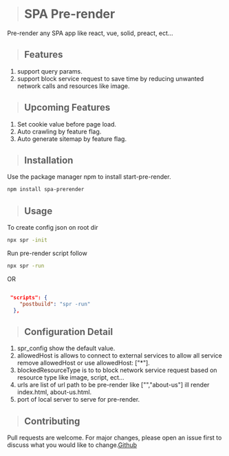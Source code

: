 > # SPA Pre-render

Pre-render any SPA app like react, vue, solid, preact, ect...

> ## Features

1. support query params.
2. support block service request to save time by reducing unwanted network calls and resources like image.

> ## Upcoming Features

1. Set cookie value before page load.
2. Auto crawling by feature flag.
3. Auto generate sitemap by feature flag.

> ## Installation

Use the package manager npm to install start-pre-render.

```bash
npm install spa-prerender
```

> ## Usage

To create config json on root dir

```bash
npx spr -init
```

Run pre-render script follow

```bash
npx spr -run
```

OR

```json

 "scripts": {
    "postbuild": "spr -run"
  },

```

> ## Configuration Detail

1. spr_config show the default value.
2. allowedHost is allows to connect to external services to allow all service remove allowedHost or use allowedHost: ["*"].
3. blockedResourceType is to to block network service request based on resource type like image, script, ect...
4. urls are list of url path to be pre-render like ["","about-us"] ill render index.html, about-us.html.
5. port of local server to serve for pre-render.

> ## Contributing

Pull requests are welcome. For major changes, please open an issue first to discuss what you would like to change.[Github](https://github.com/lsanthosh08/react-prerender/issues)
